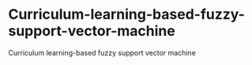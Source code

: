 # Curriculum-learning-based-fuzzy-support-vector-machine
Curriculum learning-based fuzzy support vector machine

